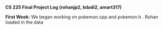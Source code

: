 **CS 225 Final Project Log (rohanjp2, kdadi2, amart317)**

**First Week:**
We began working on pokemon.cpp and pokemon.h . Rohan loaded in the data
